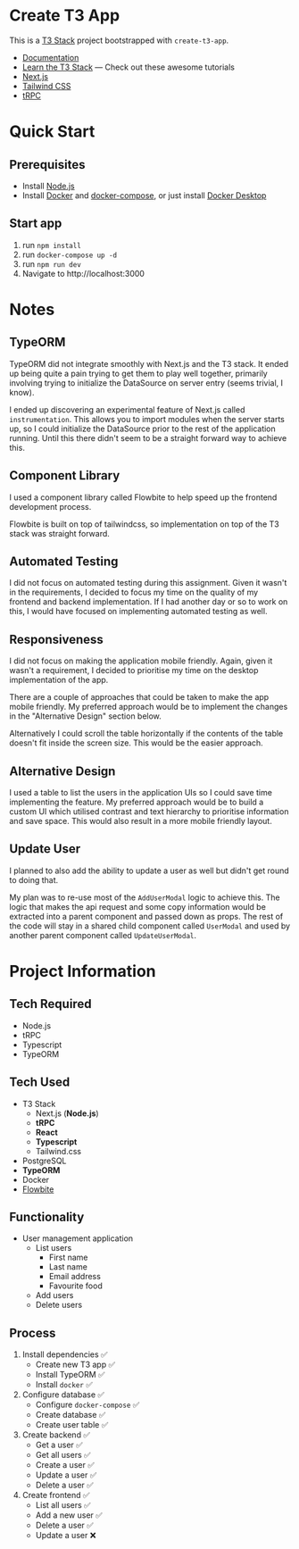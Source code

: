 # Create T3 App

This is a [T3 Stack](https://create.t3.gg/) project bootstrapped with `create-t3-app`.

- [Documentation](https://create.t3.gg/)
- [Learn the T3 Stack](https://create.t3.gg/en/faq#what-learning-resources-are-currently-available) — Check out these awesome tutorials
- [Next.js](https://nextjs.org)
- [Tailwind CSS](https://tailwindcss.com)
- [tRPC](https://trpc.io)

# Quick Start

## Prerequisites

- Install [Node.js](https://nodejs.org/)
- Install [Docker](https://docker.com) and [docker-compose](https://docs.docker.com/compose/), or just install [Docker Desktop](https://www.docker.com/products/docker-desktop/)

## Start app

1. run `npm install`
2. run `docker-compose up -d`
3. run `npm run dev`
4. Navigate to http://localhost:3000

# Notes

## TypeORM

TypeORM did not integrate smoothly with Next.js and the T3 stack. It ended up being quite a pain trying to get them to play well together, primarily involving trying to initialize the DataSource on server entry (seems trivial, I know).

I ended up discovering an experimental feature of Next.js called `instrumentation`. This allows you to import modules when the server starts up, so I could initialize the DataSource prior to the rest of the application running. Until this there didn't seem to be a straight forward way to achieve this.

## Component Library

I used a component library called Flowbite to help speed up the frontend development process.

Flowbite is built on top of tailwindcss, so implementation on top of the T3 stack was straight forward.

## Automated Testing

I did not focus on automated testing during this assignment. Given it wasn't in the requirements, I decided to focus my time on the quality of my frontend and backend implementation. If I had another day or so to work on this, I would have focused on implementing automated testing as well.

## Responsiveness

I did not focus on making the application mobile friendly. Again, given it wasn't a requirement, I decided to prioritise my time on the desktop implementation of the app.

There are a couple of approaches that could be taken to make the app mobile friendly. My preferred approach would be to implement the changes in the "Alternative Design" section below.

Alternatively I could scroll the table horizontally if the contents of the table doesn't fit inside the screen size. This would be the easier approach.

## Alternative Design

I used a table to list the users in the application UIs so I could save time implementing the feature. My preferred approach would be to build a custom UI which utilised contrast and text hierarchy to prioritise information and save space. This would also result in a more mobile friendly layout.

## Update User

I planned to also add the ability to update a user as well but didn't get round to doing that.

My plan was to re-use most of the `AddUserModal` logic to achieve this. The logic that makes the api request and some copy information would be extracted into a parent component and passed down as props. The rest of the code will stay in a shared child component called `UserModal` and used by another parent component called `UpdateUserModal`.

# Project Information

## Tech Required

- Node.js
- tRPC
- Typescript
- TypeORM

## Tech Used

- T3 Stack
  - Next.js (**Node.js**)
  - **tRPC**
  - **React**
  - **Typescript**
  - Tailwind.css
- PostgreSQL
- **TypeORM**
- Docker
- [Flowbite](https://www.flowbite-react.com/)

## Functionality

- User management application
  - List users
    - First name
    - Last name
    - Email address
    - Favourite food
  - Add users
  - Delete users

## Process

1. Install dependencies ✅
   - Create new T3 app ✅
   - Install TypeORM ✅
   - Install `docker` ✅
2. Configure database ✅
   - Configure `docker-compose` ✅
   - Create database ✅
   - Create user table ✅
3. Create backend ✅
   - Get a user ✅
   - Get all users ✅
   - Create a user ✅
   - Update a user ✅
   - Delete a user ✅
4. Create frontend ✅
   - List all users ✅
   - Add a new user ✅
   - Delete a user ✅
   - Update a user ❌
